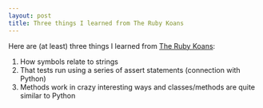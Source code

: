 ```yaml
---
layout: post
title: Three things I learned from The Ruby Koans
---
```


Here are (at least) three things I learned from [The Ruby Koans](http://rubykoans.com/):

1. How symbols relate to strings
2. That tests run using a series of assert statements (connection with Python)
3. Methods work in crazy interesting ways and classes/methods are quite similar to Python


